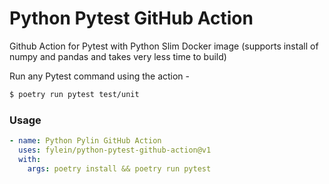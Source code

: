 # Python Pytest GitHub Action
Github Action for Pytest with Python Slim Docker image (supports install of numpy and pandas and takes very less time to build)

Run any Pytest command using the action -

```bash
$ poetry run pytest test/unit
```

### Usage

```yml
- name: Python Pylin GitHub Action
  uses: fylein/python-pytest-github-action@v1
  with:
    args: poetry install && poetry run pytest
```
